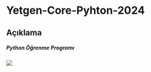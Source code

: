 # Yetgen-Core-Pyhton-2024

## Açıklama

##### Python Öğrenme Programı

<img src = "https://yetkingencler.com/wp-content/uploads/2021/07/YetGenLogo.png">


